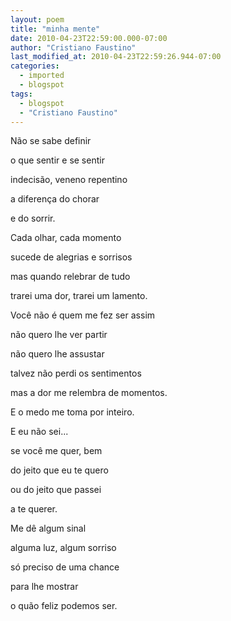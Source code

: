 ```yaml
---
layout: poem
title: "minha mente"
date: 2010-04-23T22:59:00.000-07:00
author: "Cristiano Faustino"
last_modified_at: 2010-04-23T22:59:26.944-07:00
categories:
  - imported
  - blogspot
tags:
  - blogspot
  - "Cristiano Faustino"
---
```


Não se sabe definir

o que sentir e se sentir

indecisão, veneno repentino

a diferença do chorar

e do sorrir.

Cada olhar, cada momento

sucede de alegrias e sorrisos

mas quando relebrar de tudo

trarei uma dor, trarei um lamento.

Você não é quem me fez ser assim

não quero lhe ver partir

não quero lhe assustar

talvez não perdi os sentimentos

mas a dor me relembra de momentos.

E o medo me toma por inteiro.

E eu não sei...

se você me quer, bem

do jeito que eu te quero

ou do jeito que passei 

a te querer.

Me dê algum sinal

alguma luz, algum sorriso

só preciso de uma chance

para lhe mostrar

o quão feliz podemos ser.